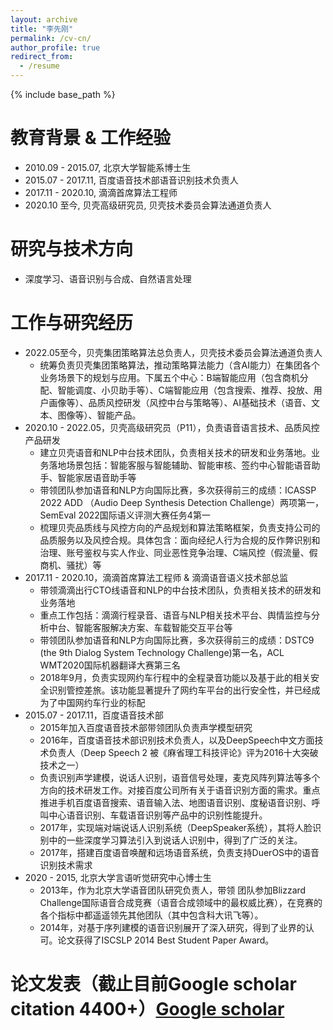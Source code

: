 ```yaml
---
layout: archive
title: "李先刚"
permalink: /cv-cn/
author_profile: true
redirect_from:
  - /resume
---
```


{% include base_path %}

教育背景 & 工作经验
======
* 2010.09 - 2015.07,    北京大学智能系博士生
* 2015.07 - 2017.11,    百度语音技术部语音识别技术负责人
* 2017.11 - 2020.10,    滴滴首席算法工程师
* 2020.10 至今, 贝壳高级研究员, 贝壳技术委员会算法通道负责人


研究与技术方向
======
* 深度学习、语音识别与合成、自然语言处理

工作与研究经历
======
* 2022.05至今，贝壳集团策略算法总负责人，贝壳技术委员会算法通道负责人
  * 统筹负责贝壳集团策略算法，推动策略算法能力（含AI能力）在集团各个业务场景下的规划与应用。下属五个中心：B端智能应用（包含商机分配、智能调度、小贝助手等）、C端智能应用（包含搜索、推荐、投放、用户画像等）、品质风控研发（风控中台与策略等）、AI基础技术（语音、文本、图像等）、智能产品。
* 2020.10 - 2022.05，贝壳高级研究员（P11），负责语音语言技术、品质风控产品研发
  * 建立贝壳语音和NLP中台技术团队，负责相关技术的研发和业务落地。业务落地场景包括：智能客服与智能辅助、智能审核、签约中心智能语音助手、智能家居语音助手等
  * 带领团队参加语音和NLP方向国际比赛，多次获得前三的成绩：ICASSP 2022 ADD （Audio Deep Synthesis Detection Challenge）两项第一，SemEval 2022国际语义评测大赛任务4第一
  * 梳理贝壳品质线与风控方向的产品规划和算法策略框架，负责支持公司的品质服务以及风控合规。具体包含：面向经纪人行为合规的反作弊识别和治理、账号鉴权与实人作业、同业恶性竞争治理、C端风控（假流量、假商机、骚扰）等
* 2017.11 - 2020.10，滴滴首席算法工程师 & 滴滴语音语义技术部总监
  * 带领滴滴出行CTO线语音和NLP的中台技术团队，负责相关技术的研发和业务落地
  * 重点工作包括：滴滴行程录音、语音与NLP相关技术平台、舆情监控与分析中台、智能客服解决方案、车载智能交互平台等
  * 带领团队参加语音和NLP方向国际比赛，多次获得前三的成绩：DSTC9 (the 9th Dialog System Technology Challenge)第一名，ACL WMT2020国际机器翻译大赛第三名
  * 2018年9月，负责实现网约车行程中的全程录音功能以及基于此的相关安全识别管控差旅。该功能显著提升了网约车平台的出行安全性，并已经成为了中国网约车行业的标配
* 2015.07 - 2017.11，百度语音技术部
  * 2015年加入百度语音技术部带领团队负责声学模型研究
  * 2016年，百度语音技术部识别技术负责人，以及DeepSpeech中文方面技术负责人（Deep Speech 2 被《麻省理工科技评论》评为2016十大突破技术之一）
  * 负责识别声学建模，说话人识别，语音信号处理，麦克风阵列算法等多个方向的技术研发工作。对接百度公司所有关于语音识别方面的需求。重点推进手机百度语音搜索、语音输入法、地图语音识别、度秘语音识别、呼叫中心语音识别、车载语音识别等产品中的识别性能提升。
  * 2017年，实现端对端说话人识别系统（DeepSpeaker系统），其将人脸识别中的一些深度学习算法引入到说话人识别中，得到了广泛的关注。
  * 2017年，搭建百度语音唤醒和远场语音系统，负责支持DuerOS中的语音识别技术需求
* 2020 - 2015, 北京大学言语听觉研究中心博士生
  * 2013年，作为北京大学语音团队研究负责人，带领 团队参加Blizzard Challenge国际语音合成竞赛（语音合成领域中的最权威比赛），在竞赛的各个指标中都遥遥领先其他团队（其中包含科大讯飞等）。
  * 2014年，对基于序列建模的语音识别展开了深入研究，得到了业界的认可。论文获得了ISCSLP 2014 Best Student Paper Award。

论文发表（截止目前Google scholar citation 4400+）[Google scholar](https://scholar.google.com/citations?user=80YNQwMAAAAJ&hl=zh-CN)
======

